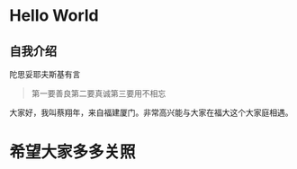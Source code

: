 # Hello World
## 自我介绍
陀思妥耶夫斯基有言

> 第一要善良第二要真诚第三要用不相忘

大家好，我叫蔡翔年，来自福建厦门。非常高兴能与大家在福大这个大家庭相遇。
# 希望大家多多关照
